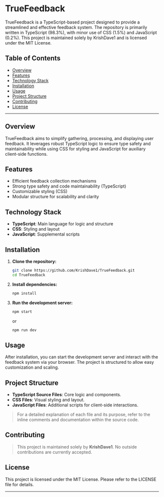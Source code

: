 # TrueFeedback

TrueFeedback is a TypeScript-based project designed to provide a streamlined and effective feedback system. The repository is primarily written in TypeScript (98.3%), with minor use of CSS (1.5%) and JavaScript (0.2%). This project is maintained solely by KrishDave1 and is licensed under the MIT License.

## Table of Contents

- [Overview](#overview)
- [Features](#features)
- [Technology Stack](#technology-stack)
- [Installation](#installation)
- [Usage](#usage)
- [Project Structure](#project-structure)
- [Contributing](#contributing)
- [License](#license)

---

## Overview

TrueFeedback aims to simplify gathering, processing, and displaying user feedback. It leverages robust TypeScript logic to ensure type safety and maintainability while using CSS for styling and JavaScript for auxiliary client-side functions.

## Features

- Efficient feedback collection mechanisms
- Strong type safety and code maintainability (TypeScript)
- Customizable styling (CSS)
- Modular structure for scalability and clarity

## Technology Stack

- **TypeScript**: Main language for logic and structure
- **CSS**: Styling and layout
- **JavaScript**: Supplemental scripts

## Installation

1. **Clone the repository:**
   ```bash
   git clone https://github.com/KrishDave1/TrueFeedback.git
   cd TrueFeedback
   ```
2. **Install dependencies:**
   ```bash
   npm install
   ```
3. **Run the development server:**
   ```bash
   npm start
   ```
   or
   ```bash
   npm run dev
   ```

## Usage

After installation, you can start the development server and interact with the feedback system via your browser. The project is structured to allow easy customization and scaling.

## Project Structure

- **TypeScript Source Files**: Core logic and components.
- **CSS Files**: Visual styling and layout.
- **JavaScript Files**: Additional scripts for client-side interactions.

> For a detailed explanation of each file and its purpose, refer to the inline comments and documentation within the source code.

## Contributing

> This project is maintained solely by **KrishDave1**. No outside contributions are currently accepted.

## License

This project is licensed under the MIT License. Please refer to the LICENSE file for details.

---
